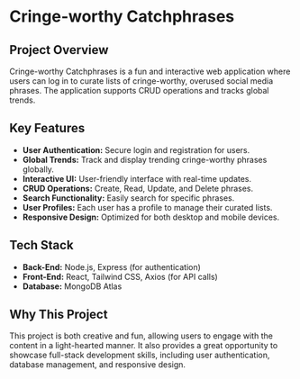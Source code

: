 # Cringe-worthy Catchphrases

## Project Overview
Cringe-worthy Catchphrases is a fun and interactive web application where users can log in to curate lists of cringe-worthy, overused social media phrases. The application supports CRUD operations and tracks global trends.

## Key Features
- **User Authentication:** Secure login and registration for users.
- **Global Trends:** Track and display trending cringe-worthy phrases globally.
- **Interactive UI:** User-friendly interface with real-time updates.
- **CRUD Operations:** Create, Read, Update, and Delete phrases.
- **Search Functionality:** Easily search for specific phrases.
- **User Profiles:** Each user has a profile to manage their curated lists.
- **Responsive Design:** Optimized for both desktop and mobile devices.

## Tech Stack
- **Back-End:** Node.js, Express (for authentication)
- **Front-End:** React, Tailwind CSS, Axios (for API calls)
- **Database:** MongoDB Atlas

## Why This Project
This project is both creative and fun, allowing users to engage with the content in a light-hearted manner. It also provides a great opportunity to showcase full-stack development skills, including user authentication, database management, and responsive design.


